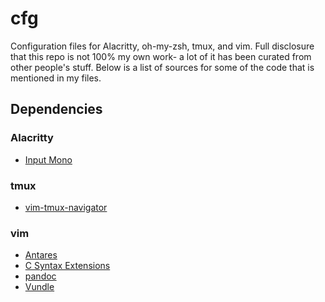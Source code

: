 # cfg 
Configuration files for Alacritty, oh-my-zsh, tmux, and vim. 
Full disclosure that this repo is not 100% my own work- a lot of it has been curated from other people's stuff. Below is a list of sources for some of the code that is mentioned in my files.

## Dependencies
### Alacritty
* [Input Mono](https://input.fontbureau.com)

### tmux
* [vim-tmux-navigator](https://github.com/christoomey/vim-tmux-navigator)

### vim
* [Antares](https://github.com/Haron-Prime/Antares)
* [C Syntax Extensions](https://www.vim.org/scripts/script.php?script_id=3064)
* [pandoc](https://github.com/jgm/pandoc)
* [Vundle](https://github.com/VundleVim/Vundle.vim)

